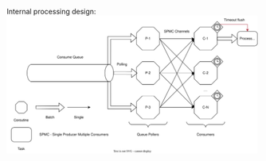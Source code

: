 Internal processing design:
![Picture](https://raw.githubusercontent.com/Kaladin13/smart-house/iot-dev/backend/iot/IoT.svg)
